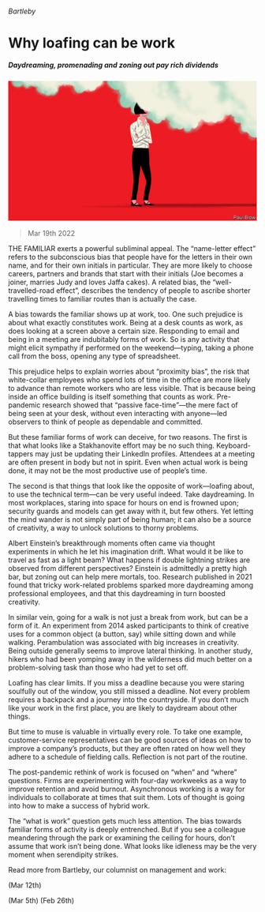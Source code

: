 ###### Bartleby

# Why loafing can be work 

##### Daydreaming, promenading and zoning out pay rich dividends 

![image](images/20220319_WBD001_0.jpg) 

> Mar 19th 2022 

THE FAMILIAR exerts a powerful subliminal appeal. The “name-letter effect” refers to the subconscious bias that people have for the letters in their own name, and for their own initials in particular. They are more likely to choose careers, partners and brands that start with their initials (Joe becomes a joiner, marries Judy and loves Jaffa cakes). A related bias, the “well-travelled-road effect”, describes the tendency of people to ascribe shorter travelling times to familiar routes than is actually the case.

A bias towards the familiar shows up at work, too. One such prejudice is about what exactly constitutes work. Being at a desk counts as work, as does looking at a screen above a certain size. Responding to email and being in a meeting are indubitably forms of work. So is any activity that might elicit sympathy if performed on the weekend—typing, taking a phone call from the boss, opening any type of spreadsheet.


This prejudice helps to explain worries about “proximity bias”, the risk that white-collar employees who spend lots of time in the office are more likely to advance than remote workers who are less visible. That is because being inside an office building is itself something that counts as work. Pre-pandemic research showed that “passive face-time”—the mere fact of being seen at your desk, without even interacting with anyone—led observers to think of people as dependable and committed.

But these familiar forms of work can deceive, for two reasons. The first is that what looks like a Stakhanovite effort may be no such thing. Keyboard-tappers may just be updating their LinkedIn profiles. Attendees at a meeting are often present in body but not in spirit. Even when actual work is being done, it may not be the most productive use of people’s time.

The second is that things that look like the opposite of work—loafing about, to use the technical term—can be very useful indeed. Take daydreaming. In most workplaces, staring into space for hours on end is frowned upon; security guards and models can get away with it, but few others. Yet letting the mind wander is not simply part of being human; it can also be a source of creativity, a way to unlock solutions to thorny problems.

Albert Einstein’s breakthrough moments often came via thought experiments in which he let his imagination drift. What would it be like to travel as fast as a light beam? What happens if double lightning strikes are observed from different perspectives? Einstein is admittedly a pretty high bar, but zoning out can help mere mortals, too. Research published in 2021 found that tricky work-related problems sparked more daydreaming among professional employees, and that this daydreaming in turn boosted creativity.

In similar vein, going for a walk is not just a break from work, but can be a form of it. An experiment from 2014 asked participants to think of creative uses for a common object (a button, say) while sitting down and while walking. Perambulation was associated with big increases in creativity. Being outside generally seems to improve lateral thinking. In another study, hikers who had been yomping away in the wilderness did much better on a problem-solving task than those who had yet to set off.

Loafing has clear limits. If you miss a deadline because you were staring soulfully out of the window, you still missed a deadline. Not every problem requires a backpack and a journey into the countryside. If you don’t much like your work in the first place, you are likely to daydream about other things.

But time to muse is valuable in virtually every role. To take one example, customer-service representatives can be good sources of ideas on how to improve a company’s products, but they are often rated on how well they adhere to a schedule of fielding calls. Reflection is not part of the routine.

The post-pandemic rethink of work is focused on “when” and “where” questions. Firms are experimenting with four-day workweeks as a way to improve retention and avoid burnout. Asynchronous working is a way for individuals to collaborate at times that suit them. Lots of thought is going into how to make a success of hybrid work.

The “what is work” question gets much less attention. The bias towards familiar forms of activity is deeply entrenched. But if you see a colleague meandering through the park or examining the ceiling for hours, don’t assume that work isn’t being done. What looks like idleness may be the very moment when serendipity strikes.

Read more from Bartleby, our columnist on management and work:

 (Mar 12th)

 (Mar 5th) (Feb 26th)


